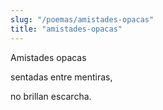 ```yaml
---
slug: "/poemas/amistades-opacas"
title: "amistades-opacas"
---
```

Amistades opacas

sentadas entre mentiras,

no brillan escarcha.